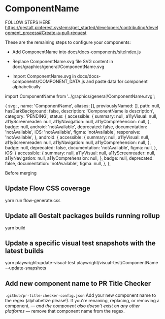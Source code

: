 # ComponentName

FOLLOW STEPS HERE
https://gestalt.pinterest.systems/get_started/developers/contributing/development_process#Create-a-pull-request

These are the remaining steps to configure your components:

- Add ComponentName into docs/docs-components/siteIndex.js

- Replace ComponentName.svg file SVG content in docs/graphics/general/ComponentName.svg

- Import ComponentName.svg in docs/docs-components/COMPONENT_DATA.js and paste data for component alphabetically

import ComponentName from '../graphics/general/ComponentName.svg';

{
svg: <ComponentName />,
name: 'ComponentName',
aliases: [],
previouslyNamed: [],
path: null,
hasDarkBackground: false,
description:
'ComponentName is description',
category: 'PENDING',
status: {
accessible: {
summary: null,
a11yVisual: null,
a11yScreenreader: null,
a11yNavigation: null,
a11yComprehension: null,
},
badge: null,
android: 'notAvailable',
deprecated: false,
documentation: 'notAvailable',
iOS: 'notAvailable',
figma: 'notAvailable',
responsive: 'notAvailable',
},
android: {
accessible: {
summary: null,
a11yVisual: null,
a11yScreenreader: null,
a11yNavigation: null,
a11yComprehension: null,
},
badge: null,
deprecated: false,
documentation: 'notAvailable',
figma: null,
},
iOS: {
accessible: {
summary: null,
a11yVisual: null,
a11yScreenreader: null,
a11yNavigation: null,
a11yComprehension: null,
},
badge: null,
deprecated: false,
documentation: 'notAvailable',
figma: null,
},
},

Before merging

## Update Flow CSS coverage

yarn run flow-generate:css

## Update all Gestalt packages builds running rollup

yarn build

## Update a specific visual test snapshots with the latest builds

yarn playwright:update-visual-test playwright/visual-test/ComponentName --update-snapshots

## Add new component name to PR Title Checker

`.github/pr-title-checker-config.json`
Add your new component name to the regex (alphabetize please!). If you're renaming, replacing, or removing a component, — *and the component also doesn't exist on any other platforms* — remove that component name from the regex.
